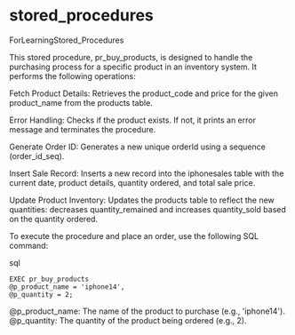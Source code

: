 # stored_procedures
ForLearningStored_Procedures

This stored procedure, pr_buy_products, is designed to handle the purchasing process for a specific product in an inventory system. It performs the following operations:

Fetch Product Details:
        Retrieves the product_code and price for the given product_name from the products table.

Error Handling:
        Checks if the product exists. If not, it prints an error message and terminates the procedure.

Generate Order ID:
        Generates a new unique orderId using a sequence (order_id_seq).

Insert Sale Record:
        Inserts a new record into the iphonesales table with the current date, product details, quantity ordered, and total sale price.

Update Product Inventory:
        Updates the products table to reflect the new quantities: decreases quantity_remained and increases quantity_sold based on the quantity ordered.




To execute the procedure and place an order, use the following SQL command:

sql

    EXEC pr_buy_products
    @p_product_name = 'iphone14', 
    @p_quantity = 2;

@p_product_name: The name of the product to purchase (e.g., 'iphone14').
@p_quantity: The quantity of the product being ordered (e.g., 2).
